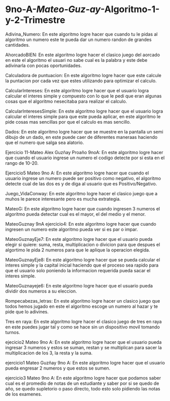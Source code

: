 # 9no-A-_Mateo-Guz-ay_-Algoritmo-1-y-2-Trimestre
Adivina_Numero: En este algoritmo logre hacer que cuando tu le pidas al algoritmo un numero este te pueda dar un numero randon de grandes cantidades.

AhorcadoBIEN: En este algoritmo logre hacer el clasico juego del aorcado en este el algoritmo el usuari no sabe cual es la palabra y este debe adivinarla con pocas oportunidades.

Calculadora de puntuacion: En este algoritmo logre hacer que este calcule la puntacion por cada vez que estes utilizando para optimizar el calculo.

CalcularIntereses:  En este algoritmo logre hacer que el usuario logra calcular el interes simple y compuesto con lo que le pedi que eran algunas cosas que el algoritmo nesecitaba para realizar el calculo.

CalcularInteresesSimple: En este algoritmo logre hacer que el usuario logra calcular el interes simple para que este pueda aplicar, en este algoritmo le pide cosas mas sencillas por que el calculo es mas sencillo.

Dados: En este algoritmo logre hacer que se muestre en la pantalla un semi dibujo de un dado, en este puede caer de diferentes maneraas haciendo que el numero que salga sea alatorio.

Ejercicio 11-Mateo Alex Guzñay Proaño 9noA: En este algoritmo logre hacer que cuando el usuario ingrese un numero el codigo detecte por si esta en el rango de 10-20.

Ejercicio5 Mateo 9no A: En este algoritmo logre hacer que cuando el usuario ingrese un numero puede ser positivo como negativo, el algoritmo detecte cual de las dos es y de diga al usuario que es Positivo/Negativo.

Juego_VidaConway: En este algoritmo logre hacer el clasico juego que a muhos le parece interesante pero es mucha extrategia. 

MateoG: En este algoritmo logre hacer que cuando ingresen 3 numeros el algoritmo pueda detectar cual es el mayor, el del medio y el menor. 

MateoGuznay 9nA ejercicio4: En este algoritmo logre hacer que cuando ingresen un numero este algoritmo pueda ver si es par o impar.

MateoGuznayEje7:  En este algoritmo logre hacer que el usuario pueda elegir si quiere: suma, resta, multiplicacion o divicion para que despues el algortimo le pida 2 numeros para que le aplique la operacion elegida. 

MateoGuznayEje8:  En este algoritmo logre hacer que se pueda calcular el interes simple y la capital inicial haciendo que el proceso sea rapido para que el usuario solo poniendo la informacion requerida pueda sacar el interes simple.

MateoGuznayeje6:  En este algoritmo logre hacer que el usuario pueda dividir dos numeros a su eleccion.

Rompecabezas_letras: En este algoritmo logre hacer un clasico juego que todos hemos jugado en este el algoritmo escoge un numero al hazar y te pide que lo adivines. 

Tres en raya: En este algoritmo logre hacer el clasico juego de tres en raya en este puedes jugar tal y como se hace sin un dispositivo movil tomando turnos.

ejecicio2 Mateo 9no A: En este algoritmo logre hacer que el usuario pueda ingresar 3 numeros y estos se suman, restan y se multiplican para sacer la multiplicacion de los 3, la resta y la suma.

ejercicio1 Mateo Guzñay 9no A: En este algoritmo logre hacer que el usuario pueda engresar 2 numeros y que estos se sumen. 

ejercicio3 Mateo 9no A: En este algoritmo logre hacer que podamos saber cual es el promedio de notas de un estudiante y saber por si se quedo de año, se quedo supletorio o paso directo, todo esto solo pidiendo las notas de los examenes.

